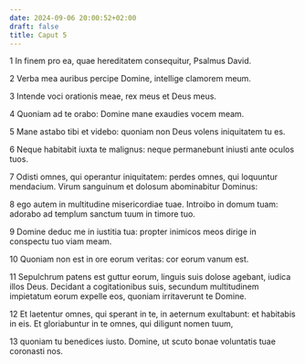 ```yaml
---
date: 2024-09-06 20:00:52+02:00
draft: false
title: Caput 5
---
```





1 In finem pro ea, quae hereditatem consequitur, Psalmus David.

2 Verba mea auribus percipe Domine, intellige clamorem meum.

3 Intende voci orationis meae, rex meus et Deus meus.

4 Quoniam ad te orabo: Domine mane exaudies vocem meam.

5 Mane astabo tibi et videbo: quoniam non Deus volens iniquitatem tu es.

6 Neque habitabit iuxta te malignus: neque permanebunt iniusti ante oculos tuos.

7 Odisti omnes, qui operantur iniquitatem: perdes omnes, qui loquuntur mendacium. Virum sanguinum et dolosum abominabitur Dominus:

8 ego autem in multitudine misericordiae tuae. Introibo in domum tuam: adorabo ad templum sanctum tuum in timore tuo.

9 Domine deduc me in iustitia tua: propter inimicos meos dirige in conspectu tuo viam meam.

10 Quoniam non est in ore eorum veritas: cor eorum vanum est.

11 Sepulchrum patens est guttur eorum, linguis suis dolose agebant, iudica illos Deus. Decidant a cogitationibus suis, secundum multitudinem impietatum eorum expelle eos, quoniam irritaverunt te Domine.

12 Et laetentur omnes, qui sperant in te, in aeternum exultabunt: et habitabis in eis. Et gloriabuntur in te omnes, qui diligunt nomen tuum,

13 quoniam tu benedices iusto. Domine, ut scuto bonae voluntatis tuae coronasti nos.

